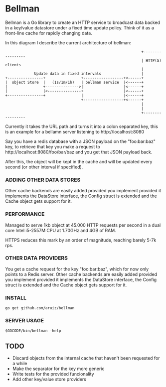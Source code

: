 # Bellman #

Bellman is a Go library to create an HTTP service to broadcast data backed
in a key/value datastore under a fixed time update policy. Think of it as a
front-line cache for rapidly changing data.


In this diagram I describe the current architecture of bellman:

```
                                                             +-----------------
                                                             | HTTP(S) clients
                                                             |
             Update data in fixed intervals                  |
+----------------+                +------------------+<------+
|  object Store  |   (1s/1m/1h)   | bellman service  |<------+
|                +--------------->|                  |<------+
|                |<---------------+                  |<------+
+----------------+                |                  |<------+
                                  +------------------+<------+
                                                             |
                                                             |
                                                             +-----------------
```

Currently it takes the URL path and turns it into a colon separated key,
this is an example for a bellamn server listening to http://localhost:8080

Say you have a redis database with a JSON payload on the "foo:bar:baz" key,
to retrieve that key you make a request to http://localhost:8080/foo/bar/baz
and you get that JSON payload back.

After this, the object will be kept in the cache and will be updated every
second (or other interval if specified).

### ADDING OTHER DATA STORES ###
Other cache backends are easily added provided you
implement provided it implements the DataStore interface, the Config struct
is extended and the Cache object gets support for it.

### PERFORMANCE ###
Managed to serve 1kb object at 45.000 HTTP requests per second in a dual core
Intel i5-2557M CPU at 1.70GHz and 4GB of RAM.

HTTPS reduces this mark by an order of magnitude, reaching barely 5-7k rps.

### OTHER DATA PROVIDERS ###
You get a cache request for the key "foo:bar:baz", which for now only points
to a Redis server. Other cache backends are easily added provided you
implement provided it implements the DataStore interface, the Config struct
is extended and the Cache object gets support for it.

### INSTALL ###
```
go get github.com/aruiz/bellman
```

### SERVER USAGE ###
```
$GOCODE/bin/bellman -help
```

## TODO ##
- Discard objects from the internal cache that haven't been requested for a while
- Make the separator for the key more generic
- Write tests for the provided funcionality
- Add other key/value store providers
